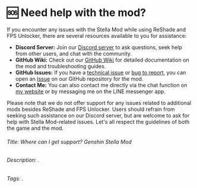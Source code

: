 # 🆘 Need help with the mod?

If you encounter any issues with the Stella Mod while using ReShade and FPS Unlocker, there are several resources available to you for assistance:
- **Discord Server:** Join our [Discord server](https://discord.gg/8GbXtnYQKd) to ask questions, seek help from other users, and chat with the community.
- **GitHub Wiki:** Check out our [GitHub Wiki](https://github.com/sefinek24/Genshin-Impact-ReShade/wiki) for detailed documentation on the mod and troubleshooting guides.
- **GitHub Issues:** If you have a [technical issue](https://github.com/sefinek24/Genshin-Impact-ReShade/issues/new?assignees=&labels=Help&template=1_help-report.md) or [bug to report](https://github.com/sefinek24/Genshin-Impact-ReShade/issues/new?assignees=&labels=Bug&template=2_bug-report.md), you can open an [Issue](https://github.com/sefinek24/Genshin-Impact-ReShade/issues/new/choose) on our GitHub repository for the mod.
- **Contact Me:** You can also contact me directly via the chat function on [my website](https://sefinek.net/genshin-impact-reshade) or by messaging me on the LINE messenger app.

Please note that we do not offer support for any issues related to additional mods besides ReShade and FPS Unlocker.
Users should refrain from seeking such assistance on our Discord server, but are welcome to ask for help with Stella Mod-related issues.
Let's all respect the guidelines of both the game and the mod.


<!--------------- SEO --------------->
###### Title: Where can I get support? Genshin Stella Mod
###### Description: .
###### Tags: .
